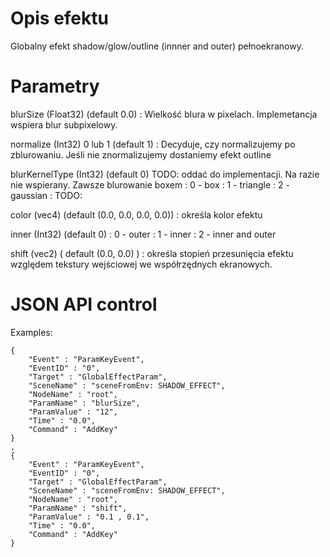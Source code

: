 Opis efektu
===========

Globalny efekt shadow/glow/outline (innner and outer) pełnoekranowy.

Parametry
=========

blurSize (Float32) (default 0.0)
:   Wielkość blura w pixelach. Implemetancja wspiera blur subpixelowy.

normalize (Int32) 0 lub 1 (default 1)
:   Decyduje, czy normalizujemy po zblurowaniu. Jeśli nie znormalizujemy
    dostaniemy efekt outline

blurKernelType (Int32) (default 0) TODO: oddać do implementacji. Na razie nie wspierany. Zawsze blurowanie boxem
:   0 - box
:   1 - triangle
:   2 - gaussian
:   TODO:

color (vec4) (default (0.0, 0.0, 0.0, 0.0))
:   określa kolor efektu

inner (Int32) (default 0)
:   0 - outer
:   1 - inner
:   2 - inner and outer

shift (vec2) ( default (0.0, 0.0) )
:   określa stopień przesunięcia efektu względem tekstury wejściowej we
    współrzędnych ekranowych.

JSON API control
================

Examples:

    {
        "Event" : "ParamKeyEvent",
        "EventID" : "0",
        "Target" : "GlobalEffectParam",
        "SceneName" : "sceneFromEnv: SHADOW_EFFECT",
        "NodeName" : "root",
        "ParamName" : "blurSize",
        "ParamValue" : "12",
        "Time" : "0.0",
        "Command" : "AddKey"
    }
    ,
    {
        "Event" : "ParamKeyEvent",
        "EventID" : "0",
        "Target" : "GlobalEffectParam",
        "SceneName" : "sceneFromEnv: SHADOW_EFFECT",
        "NodeName" : "root",
        "ParamName" : "shift",
        "ParamValue" : "0.1 , 0.1",
        "Time" : "0.0",
        "Command" : "AddKey"
    }